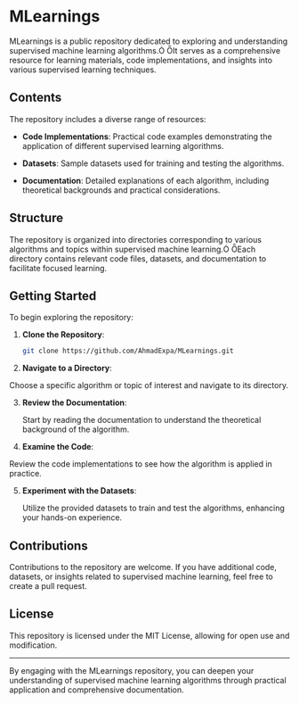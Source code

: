 # MLearnings

MLearnings is a public repository dedicated to exploring and understanding supervised machine learning algorithms. It serves as a comprehensive resource for learning materials, code implementations, and insights into various supervised learning techniques.

## Contents

The repository includes a diverse range of resources:

- **Code Implementations**: Practical code examples demonstrating the application of different supervised learning algorithms.

- **Datasets**: Sample datasets used for training and testing the algorithms.

- **Documentation**: Detailed explanations of each algorithm, including theoretical backgrounds and practical considerations.

## Structure

The repository is organized into directories corresponding to various algorithms and topics within supervised machine learning. Each directory contains relevant code files, datasets, and documentation to facilitate focused learning.

## Getting Started

To begin exploring the repository:

1. **Clone the Repository**:

   ```bash
   git clone https://github.com/AhmadExpa/MLearnings.git
   ```

2. **Navigate to a Directory**:

  Choose a specific algorithm or topic of interest and navigate to its directory.

3. **Review the Documentation**:

   Start by reading the documentation to understand the theoretical background of the algorithm.

4. **Examine the Code**:

  Review the code implementations to see how the algorithm is applied in practice.

5. **Experiment with the Datasets**:

   Utilize the provided datasets to train and test the algorithms, enhancing your hands-on experience.

## Contributions

Contributions to the repository are welcome. If you have additional code, datasets, or insights related to supervised machine learning, feel free to create a pull request.

## License

This repository is licensed under the MIT License, allowing for open use and modification.

---

By engaging with the MLearnings repository, you can deepen your understanding of supervised machine learning algorithms through practical application and comprehensive documentation.

